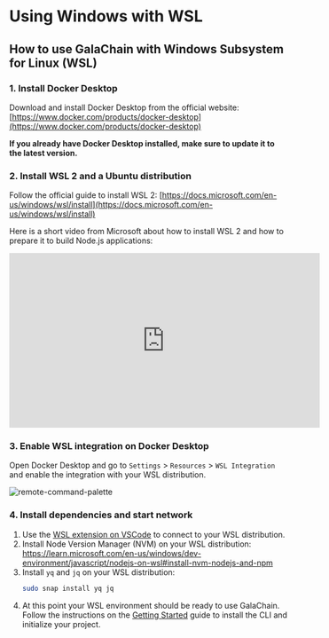 # Using Windows with WSL

## How to use GalaChain with Windows Subsystem for Linux (WSL)

### 1. Install Docker Desktop

Download and install Docker Desktop from the official website: [https://www.docker.com/products/docker-desktop](https://www.docker.com/products/docker-desktop)

**If you already have Docker Desktop installed, make sure to update it to the latest version.**

### 2. Install WSL 2 and a Ubuntu distribution

Follow the official guide to install WSL 2: [https://docs.microsoft.com/en-us/windows/wsl/install](https://docs.microsoft.com/en-us/windows/wsl/install)

Here is a short video from Microsoft about how to install WSL 2 and how to prepare it to build Node.js applications:
<iframe width="560" height="315" src="https://www.youtube.com/embed/lOXatmtBb88?si=tVmp-Jd8Nc-Mm6aS" title="YouTube video player" frameborder="0" allow="accelerometer; autoplay; clipboard-write; encrypted-media; gyroscope; picture-in-picture; web-share" referrerpolicy="strict-origin-when-cross-origin" allowfullscreen></iframe>

### 3. Enable WSL integration on Docker Desktop

Open Docker Desktop and go to `Settings` > `Resources` > `WSL Integration` and enable the integration with your WSL distribution.

![remote-command-palette](./assets/wsl-integration.png)

### 4. Install dependencies and start network

1. Use the [WSL extension on VSCode](https://marketplace.visualstudio.com/items?itemName=ms-vscode-remote.remote-wsl) to connect to your WSL distribution.
2. Install Node Version Manager (NVM) on your WSL distribution: https://learn.microsoft.com/en-us/windows/dev-environment/javascript/nodejs-on-wsl#install-nvm-nodejs-and-npm
3. Install `yq` and `jq` on your WSL distribution:
    ```bash
    sudo snap install yq jq
    ```
4. At this point your WSL environment should be ready to use GalaChain. Follow the instructions on the [Getting Started](./getting-started.md) guide to install the CLI and initialize your project.

